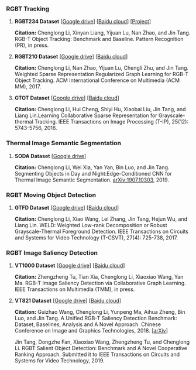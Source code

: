 
### RGBT Tracking

1. **RGBT234 Dataset** [[Google drive](https://drive.google.com/open?id=1ouNEptXOgRop4U7zYMK9zAp57SZ2XCNL)] [[Baidu cloud](https://pan.baidu.com/s/1naq87OmHz2c_GrtOdFCpgQ)] [[Project](https://sites.google.com/view/ahutracking001/)]

    **Citation:** Chenglong Li, Xinyan Liang, Yijuan Lu, Nan Zhao, and Jin Tang. RGB-T Object Tracking: Benchmark and Baseline. Pattern Recognition (PR), in press.

2. **RGBT210 Dataset** [[Google drive](https://drive.google.com/file/d/0B3i2rdXLNbdUTkhsLVRwcTBTMlU/view)] [[Baidu cloud](http://pan.baidu.com/s/1qXDAq0O)]

    **Citation:** Chenglong Li, Nan Zhao, Yijuan Lu, Chengli Zhu, and Jin Tang. Weighted Sparse Representation Regularized Graph Learning for RGB-T Object Tracking. ACM International Conference on Multimedia (ACM MM), 2017.

3. **GTOT Dataset** [[Google drive](https://docs.google.com/uc?id=0B-Z6TyBF2ceIZ0c1anVhaHQ3MFk&export=download)] [[Baidu cloud](https://pan.baidu.com/s/1QNidEo-HepRaS6OIZr7-Cw)]

    **Citation:** Chenglong Li, Hui Cheng, Shiyi Hu, Xiaobai Liu, Jin Tang, and Liang Lin.Learning Collaborative Sparse Representation for Grayscale-thermal Tracking.  IEEE Transactions on Image Processing (T-IP), 25(12): 5743-5756, 2016.

### Thermal Image Semantic Segmentation

1. **SODA Dataset** [[Google drive](https://drive.google.com/drive/folders/1ZF2vDk9j69kP5U0zcp-liOBk-atWcw-5?usp=sharing)]

    **Citation:** Chenglong Li, Wei Xia, Yan Yan, Bin Luo, and Jin Tang. Segmenting Objects in Day and Night:Edge-Conditioned CNN for Thermal Image Semantic Segmentation. [arXiv:1907.10303](https://arxiv.org/abs/1907.10303), 2019.

### RGBT Moving Object Detection

1. **GTFD Dataset** [[Google drive](https://docs.google.com/uc?id=0ByecsYP3jZThOE1mTDNuTUZYeTg&export=download)] [[Baidu cloud](https://pan.baidu.com/s/1naq87OmHz2c_GrtOdFCpgQ)]

    **Citation:** Chenglong Li, Xiao Wang, Lei Zhang, Jin Tang, Hejun Wu, and Liang Lin. WELD: Weighted Low-rank Decomposition  or Robust Grayscale-Thermal Foreground Detection. IEEE Transactions on Circuits and Systems for Video Technology (T-CSVT), 27(4): 725-738, 2017.

### RGBT Image Saliency Detection

1. **VT1000 Dataset** [[Google drive](https://drive.google.com/file/d/1NCPFNeiy1n6uY74L0FDInN27p6N_VCSd/view?usp=sharing)] [[Baidu cloud](https://pan.baidu.com/s/1eGQJhvnKnqV1KJ1GY_63NA)]

    **Citation:** Zhengzheng Tu, Tian Xia, Chenglong Li, Xiaoxiao Wang, Yan Ma. RGB-T Image Saliency Detection via Collaborative Graph Learning. IEEE Transactions on Multimedia (TMM), in press.

2. **VT821 Dataset** [[Google drive](https://drive.google.com/file/d/0B4fH4G1f-jjNR3NtQUkwWjFFREk/view?usp=sharing)] [[Baidu cloud](http://pan.baidu.com/s/1bpEaeQV)]

    **Citation:** Guizhao Wang, Chenglong Li, Yunpeng Ma, Aihua Zheng, Bin Luo, and Jin Tang. A Unified RGB-T Saliency Detection Benchmark: Dataset, Baselines, Analysis and A Novel Approach. Chinese Conference on Image and Graphics Technologies, 2018. [[arXiv](https://arxiv.org/abs/1701.02829)]

    Jin Tang, Dongzhe Fan, Xiaoxiao Wang, Zhengzheng Tu, and Chenglong Li. RGBT Salient Object Detection: Benchmark and A Novel Cooperative Ranking Approach. Submitted it to IEEE Transactions on Circuits and Systems for Video Technology, 2019.
